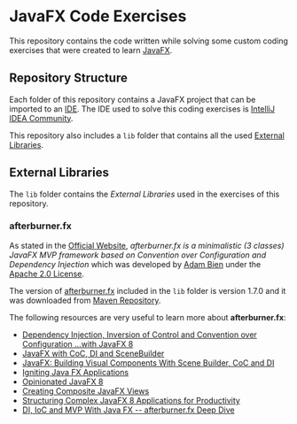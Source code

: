 # JavaFX Code Exercises

This repository contains the code written while solving some custom coding exercises that were created to learn [JavaFX](https://docs.oracle.com/javase/8/javafx/get-started-tutorial/jfx-overview.htm).

## Repository Structure

Each folder of this repository contains a JavaFX project that can be imported to an [IDE](https://en.wikipedia.org/wiki/Integrated_development_environment). The IDE used to solve this coding exercises is [IntelliJ IDEA Community](https://www.jetbrains.com/idea/download).

This repository also includes a `lib` folder that contains all the used [External Libraries](#external-libraries).

## External Libraries

The `lib` folder contains the *External Libraries* used in the exercises of this repository.

### afterburner.fx

As stated in the [Official Website](http://afterburner.adam-bien.com/), *afterburner.fx is a minimalistic (3 classes) JavaFX MVP framework based on Convention over Configuration and Dependency Injection* which was developed by [Adam Bien](http://adam-bien.com/) under the [Apache 2.0 License](https://www.apache.org/licenses/LICENSE-2.0).

The version of [afterburner.fx](https://github.com/AdamBien/afterburner.fx) included in the `lib` folder is version 1.7.0 and it was downloaded from [Maven Repository](https://mvnrepository.com/artifact/com.airhacks/afterburner.fx/1.7.0).

The following resources are very useful to learn more about **afterburner.fx**:

+ [Dependency Injection, Inversion of Control and Convention over Configuration ...with JavaFX 8](https://www.youtube.com/watch?v=mawFd4h1Or4)
+ [JavaFX with CoC, DI and SceneBuilder](https://www.youtube.com/watch?v=6o727gUX3hg)
+ [JavaFX: Building Visual Components With Scene Builder, CoC and DI](https://www.youtube.com/watch?v=I_kjDfAscwc)
+ [Igniting Java FX Applications](https://www.youtube.com/watch?v=xqkbu1IrHSw)
+ [Opinionated JavaFX 8](https://www.youtube.com/watch?v=W-ezZqeGQ6Y)
+ [Creating Composite JavaFX Views](https://www.youtube.com/watch?v=SG2Zpvpmy-E)
+ [Structuring Complex JavaFX 8 Applications for Productivity](https://www.oracle.com/technical-resources/articles/java/javafx-productivity.html)
+ [DI, IoC and MVP With Java FX -- afterburner.fx Deep Dive](https://www.youtube.com/watch?v=WsV7kSSSOGs)

